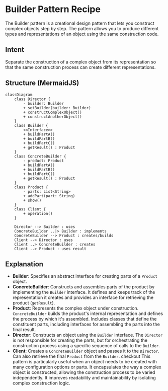 # Builder Pattern Recipe

The Builder pattern is a creational design pattern that lets you construct complex objects step by step. The pattern allows you to produce different types and representations of an object using the same construction code.

## Intent

Separate the construction of a complex object from its representation so that the same construction process can create different representations.

## Structure (MermaidJS)

```mermaid
classDiagram
    class Director {
        - builder: Builder
        + setBuilder(builder: Builder)
        + constructComplexObject()
        + constructAnotherObject()
    }
    class Builder {
        <<Interface>>
        + buildPartA()
        + buildPartB()
        + buildPartC()
        + getResult() : Product
    }
    class ConcreteBuilder {
        - product: Product
        + buildPartA()
        + buildPartB()
        + buildPartC()
        + getResult() : Product
    }
    class Product {
        - parts: List<String>
        + addPart(part: String)
        + show()
    }
    class Client {
        + operation()
    }

    Director --> Builder : uses
    ConcreteBuilder ..|> Builder : implements
    ConcreteBuilder --> Product : creates/builds
    Client --> Director : uses
    Client ..> ConcreteBuilder : creates
    Client ..> Product : uses result
```

## Explanation

*   **Builder**: Specifies an abstract interface for creating parts of a `Product` object.
*   **ConcreteBuilder**: Constructs and assembles parts of the product by implementing the `Builder` interface. It defines and keeps track of the representation it creates and provides an interface for retrieving the product (`getResult`).
*   **Product**: Represents the complex object under construction. `ConcreteBuilder` builds the product's internal representation and defines the process by which it's assembled. Includes classes that define the constituent parts, including interfaces for assembling the parts into the final result.
*   **Director**: Constructs an object using the `Builder` interface. The `Director` is not responsible for creating the parts, but for orchestrating the construction process using a specific sequence of calls to the `Builder`.
*   **Client**: Creates a `ConcreteBuilder` object and passes it to the `Director`. Can also retrieve the final `Product` from the `Builder`.
 checkout 
This pattern is particularly useful when an object needs to be created with many configuration options or parts. It encapsulates the way a complex object is constructed, allowing the construction process to be varied independently. It improves readability and maintainability by isolating complex construction logic. 